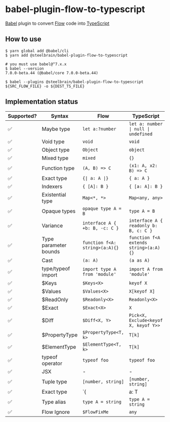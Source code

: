 # babel-plugin-flow-to-typescript

[Babel] plugin to convert [Flow] code into [TypeScript]

## How to use

```shell
$ yarn global add @babel/cli
$ yarn add @steelbrain/babel-plugin-flow-to-typescript

# you must use babel@^7.x.x
$ babel --version
7.0.0-beta.44 (@babel/core 7.0.0-beta.44)

$ babel --plugins @steelbrain/babel-plugin-flow-to-typescript ${SRC_FLOW_FILE} -o ${DEST_TS_FILE}
```

## Implementation status

| Supported? | Syntax                | Flow                           | TypeScript                            |
| ---------- | --------------------- | ------------------------------ | ------------------------------------- |
| ✅         | Maybe type            | `let a:?number`                | `let a: number \| null \| undefined`  |
| ✅         | Void type             | `void`                         | `void`                                |
| ✅         | Object type           | `Object`                       | `object`                              |
| ✅         | Mixed type            | `mixed`                        | `{}`                                  |
| ✅         | Function type         | `(A, B) => C`                  | `(x1: A, x2: B) => C`                 |
| ✅         | Exact type            | `{\| a: A \|}`                 | `{ a: A }`                            |
| ✅         | Indexers              | `{ [A]: B }`                   | `{ [a: A]: B }`                       |
| ✅         | Existential type      | `Map<*, *>`                    | `Map<any, any>`                       |
| ✅         | Opaque types          | `opaque type A = B`            | `type A = B`                          |
| ✅         | Variance              | `interface A { +b: B, -c: C }` | `interface A { readonly b: B, c: C }` |
| ✅         | Type parameter bounds | `function f<A: string>(a:A){}` | `function f<A extends string>(a:A){}` |
| ✅         | Cast                  | `(a: A)`                       | `(a as A)`                            |
| ✅         | type/typeof import    | `import type A from 'module'`  | `import A from 'module'`              |
| ✅         | \$Keys                | `$Keys<X>`                     | `keyof X`                             |
| ✅         | \$Values              | `$Values<X>`                   | `X[keyof X]`                          |
| ✅         | \$ReadOnly            | `$Readonly<X>`                 | `Readonly<X>`                         |
| ✅         | \$Exact               | `$Exact<X>`                    | `X`                                   |
| ✅         | \$Diff                | `$Diff<X, Y>`                  | `Pick<X, Exclude<keyof X, keyof Y>>`  |
| ✅         | \$PropertyType        | `$PropertyType<T, k>`          | `T[k]`                                |
| ✅         | \$ElementType         | `$ElementType<T, k>`           | `T[k]`                                |
| ✅         | typeof operator       | `typeof foo`                   | `typeof foo`                          |
| ✅         | JSX                   | -                              | -                                     |
| ✅         | Tuple type            | `[number, string]`             | `[number, string]`                    |
| ✅         | Exact type            | `{|a: T|}`                     | `{a: T}`                              |
| ✅         | Type alias            | `type A = string`              | `type A = string`                     |
| ✅         | Flow Ignore           | `$FlowFixMe`                   | `any`                                 |

[babel]: https://github.com/babel/babel
[flow]: https://github.com/facebook/flow
[typescript]: https://github.com/Microsoft/TypeScript
